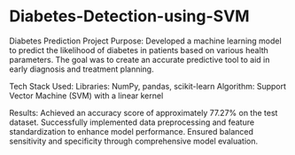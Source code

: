 # Diabetes-Detection-using-SVM

Diabetes Prediction Project
Purpose: Developed a machine learning model to predict the likelihood of diabetes in patients based on various health parameters. The goal was to create an accurate predictive tool to aid in early diagnosis and treatment planning.

Tech Stack Used:
Libraries: NumPy, pandas, scikit-learn
Algorithm: Support Vector Machine (SVM) with a linear kernel

Results:
Achieved an accuracy score of approximately 77.27% on the test dataset.
Successfully implemented data preprocessing and feature standardization to enhance model performance.
Ensured balanced sensitivity and specificity through comprehensive model evaluation.
